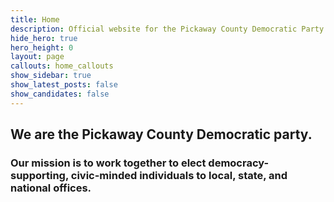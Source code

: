 ```yaml
---
title: Home
description: Official website for the Pickaway County Democratic Party - Ohio
hide_hero: true
hero_height: 0
layout: page
callouts: home_callouts
show_sidebar: true
show_latest_posts: false
show_candidates: false
---
```


## We are the Pickaway County Democratic party.
### Our mission is to work together to elect democracy-supporting, civic-minded individuals to local, state, and national offices.
